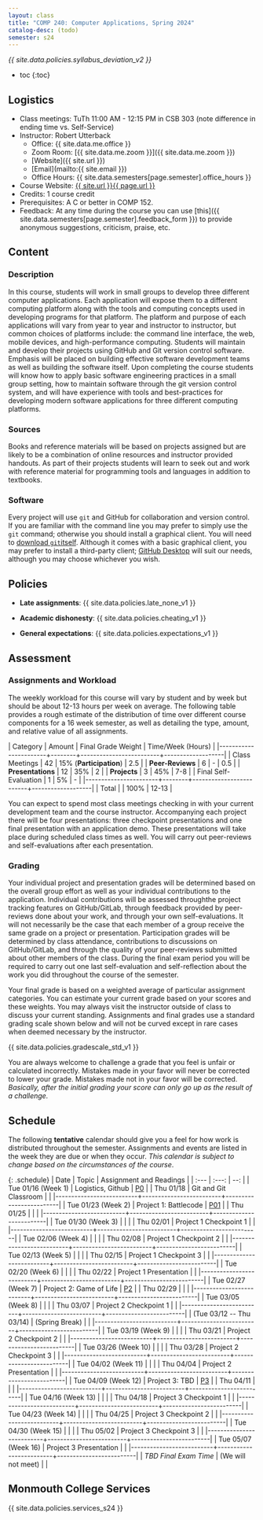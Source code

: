 ```yaml
---
layout: class
title: "COMP 240: Computer Applications, Spring 2024"
catalog-desc: (todo)
semester: s24
---
```


*{{ site.data.policies.syllabus_deviation_v2 }}*

* toc
{:toc}

## Logistics

* Class meetings: TuTh 11:00 AM - 12:15 PM in CSB 303 (note difference in ending time vs. Self-Service)
* Instructor: Robert Utterback
  * Office: {{ site.data.me.office }}
  * Zoom Room: [{{ site.data.me.zoom }}]({{ site.data.me.zoom }})
  * [Website]({{ site.url }})
  * [Email](mailto:{{ site.email }})
  * Office Hours: {{ site.data.semesters[page.semester].office_hours }}
* Course Website: <a href="{{ site.url }}{{ page.url }}">{{ site.url }}{{ page.url }}</a>
* Credits: 1 course credit
* Prerequisites: A C or better in COMP 152.
* Feedback: At any time during the course you can use
  [this]({{ site.data.semesters[page.semester].feedback_form }}) to provide
  anonymous suggestions, criticism, praise, etc.

## Content

### Description

In this course, students will work in small groups to develop three
different computer applications. Each application will expose them to
a different computing platform along with the tools and computing
concepts used in developing programs for that platform. The platform
and purpose of each applications will vary from year to year and
instructor to instructor, but common choices of platforms include: the
command line interface, the web, mobile devices, and high-performance
computing. Students will maintain and develop their projects using
GitHub and Git version control software. Emphasis will be placed on
building effective software development teams as well as building the
software itself. Upon completing the course students will know how to
apply basic software engineering practices in a small group setting,
how to maintain software through the git version control system, and
will have experience with tools and best-practices for developing
modern software applications for three different computing platforms.

### Sources

Books and reference materials will be based on projects assigned but
are likely to be a combination of online resources and instructor
provided handouts. As part of their projects students will learn to
seek out and work with reference material for programming tools and
languages in addition to textbooks.

### Software

Every project will use `git` and GitHub for collaboration and version
control. If you are familiar with the command line you may prefer to
simply use the `git` command; otherwise you should install a graphical
client. You will need to [download
`git`itself](https://git-scm.com/downloads). Although it comes with a
basic graphical client, you may prefer to install a third-party
client; [GitHub Desktop](https://desktop.github.com/) will suit our
needs, although you may choose whichever you wish.

## Policies

* **Late assignments**: {{ site.data.policies.late_none_v1 }}

* **Academic dishonesty**: {{ site.data.policies.cheating_v1 }}

* **General expectations**: {{ site.data.policies.expectations_v1 }}

## Assessment

### Assignments and Workload

The weekly workload for this course will vary by student and by week
but should be about 12-13 hours per week on average. The following
table provides a rough estimate of the distribution of time over
different course components for a 16 week semester, as well as
detailing the type, amount, and relative value of all assignments.

| Category              | Amount |      Final Grade Weight | Time/Week (Hours) |
|-----------------------+--------+-------------------------+-------------------|
| Class Meetings        |     42 | 15% (**Participation**) |               2.5 |
| **Peer-Reviews**      |      6 |                       - |               0.5 |
| **Presentations**     |     12 |                     35% |                 2 |
| **Projects**          |      3 |                     45% |               7-8 |
| Final Self-Evaluation |      1 |                      5% |                 - |
|-----------------------+--------+-------------------------+-------------------|
| Total                 |        |                    100% |             12-13 |

You can expect to spend most class meetings checking in with your
current development team and the course instructor. Accompanying each
project there will be four presentations: three checkpoint
presentations and one final presentation with an application
demo. These presentations will take place during scheduled class times
as well. You will carry out peer-reviews and self-evaluations after
each presentation.

### Grading

Your individual project and presentation grades will be determined
based on the overall group effort as well as your individual
contributions to the application. Individual contributions will be
assessed throughthe project tracking features on GitHub/GitLab,
through feedback provided by peer-reviews done about your work, and
through your own self-evaluations. It will not necessarily be the case
that each member of a group receive the same grade on a project or
presentation. Participation grades will be determined by class
attendance, contributions to discussions on GitHub/GitLab, and through
the quality of your peer-reviews submitted about other members of the
class. During the final exam period you will be required to carry out
one last self-evaluation and self-reflection about the work you did
throughout the course of the semester.

Your final grade is based on a weighted average of particular
assignment categories. You can estimate your current grade based on
your scores and these weights. You may always visit the instructor
outside of class to discuss your current standing. Assignments and
final grades use a standard grading scale shown below and will not
be curved except in rare cases when deemed necessary by the
instructor.

{{ site.data.policies.gradescale_std_v1 }}

You are always welcome to challenge a grade that you feel is unfair or
calculated incorrectly. Mistakes made in your favor will never be
corrected to lower your grade. Mistakes made not in your favor will be
corrected. *Basically, after the initial grading your score can only
go up as the result of a challenge.*

## Schedule
The following **tentative** calendar should give you a feel for how
work is distributed throughout the semester. Assignments and events
are listed in the week they are due or when they occur. *This calendar
is subject to change based on the circumstances of the course*.

{: .schedule}
| Date                     | Topic                   | Assignment and Readings |
| :---                     | :---:                   | --:                     |
| Tue 01/16 (Week 1)       | Logistics, Github       | [P0](p0)                |
| Thu 01/18                | Git and Git Classroom   |                         |
|--------------------------+-------------------------+-------------------------|
| Tue 01/23 (Week 2)       | Project 1: Battlecode   | [P01](p1)               |
| Thu 01/25                |                         |                         |
|--------------------------+-------------------------+-------------------------|
| Tue 01/30 (Week 3)       |                         |                         |
| Thu 02/01                | Project 1 Checkpoint 1  |                         |
|--------------------------+-------------------------+-------------------------|
| Tue 02/06 (Week 4)       |                         |                         |
| Thu 02/08                | Project 1 Checkpoint 2  |                         |
|--------------------------+-------------------------+-------------------------|
| Tue 02/13 (Week 5)       |                         |                         |
| Thu 02/15                | Project 1 Checkpoint 3  |                         |
|--------------------------+-------------------------+-------------------------|
| Tue 02/20 (Week 6)       |                         |                         |
| Thu 02/22                | Project 1 Presentation  |                         |
|--------------------------+-------------------------+-------------------------|
| Tue 02/27 (Week 7)       | Project 2: Game of Life | [P2](p2)                |
| Thu 02/29                |                         |                         |
|--------------------------+-------------------------+-------------------------|
| Tue 03/05 (Week 8)       |                         |                         |
| Thu 03/07                | Project 2 Checkpoint 1  |                         |
|--------------------------+-------------------------+-------------------------|
| (Tue 03/12 -- Thu 03/14) | (Spring Break)          |                         |
|--------------------------+-------------------------+-------------------------|
| Tue 03/19 (Week 9)       |                         |                         |
| Thu 03/21                | Project 2 Checkpoint 2  |                         |
|--------------------------+-------------------------+-------------------------|
| Tue 03/26 (Week 10)      |                         |                         |
| Thu 03/28                | Project 2 Checkpoint 3  |                         |
|--------------------------+-------------------------+-------------------------|
| Tue 04/02 (Week 11)      |                         |                         |
| Thu 04/04                | Project 2 Presentation  |                         |
|--------------------------+-------------------------+-------------------------|
| Tue 04/09 (Week 12)      | Project 3: TBD          | [P3](p3)                |
| Thu 04/11                |                         |                         |
|--------------------------+-------------------------+-------------------------|
| Tue 04/16 (Week 13)      |                         |                         |
| Thu 04/18                | Project 3 Checkpoint 1  |                         |
|--------------------------+-------------------------+-------------------------|
| Tue 04/23 (Week 14)      |                         |                         |
| Thu 04/25                | Project 3 Checkpoint 2  |                         |
|--------------------------+-------------------------+-------------------------|
| Tue 04/30 (Week 15)      |                         |                         |
| Thu 05/02                | Project 3 Checkpoint 3  |                         |
|--------------------------+-------------------------+-------------------------|
| Tue 05/07 (Week 16)      | Project 3 Presentation  |                         |
|--------------------------+-------------------------+-------------------------|
| *TBD Final Exam Time*    | (We will not meet)      |                         |

## Monmouth College Services

{{ site.data.policies.services_s24 }}

<!-- Local Variables: -->
<!-- eval: (orgtbl-mode) -->
<!-- End: -->
